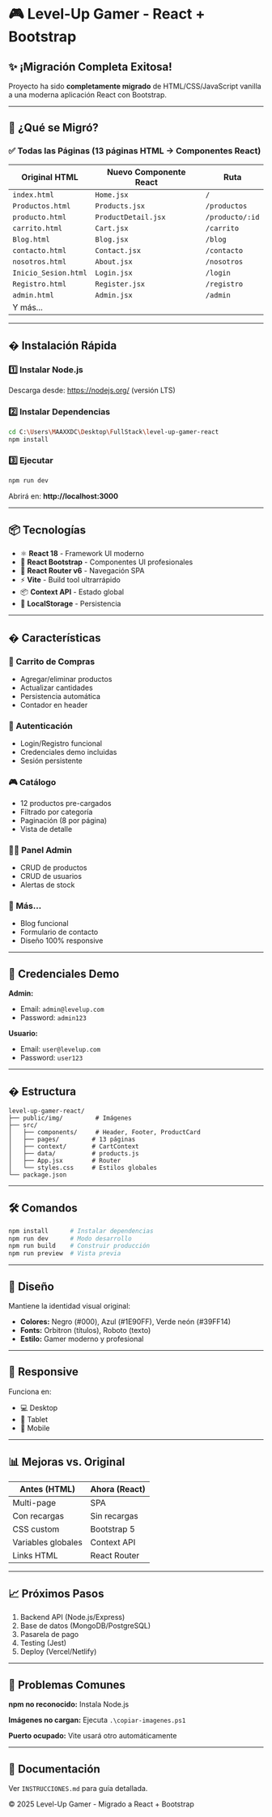 # 🎮 Level-Up Gamer - React + Bootstrap

## ✨ ¡Migración Completa Exitosa!

Proyecto ha sido **completamente migrado** de HTML/CSS/JavaScript vanilla a una moderna aplicación React con Bootstrap.

---

## 🎯 ¿Qué se Migró?

### ✅ Todas las Páginas (13 páginas HTML → Componentes React)

| Original HTML | Nuevo Componente React | Ruta |
|---------------|----------------------|------|
| `index.html` | `Home.jsx` | `/` |
| `Productos.html` | `Products.jsx` | `/productos` |
| `producto.html` | `ProductDetail.jsx` | `/producto/:id` |
| `carrito.html` | `Cart.jsx` | `/carrito` |
| `Blog.html` | `Blog.jsx` | `/blog` |
| `contacto.html` | `Contact.jsx` | `/contacto` |
| `nosotros.html` | `About.jsx` | `/nosotros` |
| `Inicio_Sesion.html` | `Login.jsx` | `/login` |
| `Registro.html` | `Register.jsx` | `/registro` |
| `admin.html` | `Admin.jsx` | `/admin` |
| Y más... | | |

---

## � Instalación Rápida

### 1️⃣ Instalar Node.js
Descarga desde: https://nodejs.org/ (versión LTS)

### 2️⃣ Instalar Dependencias
```bash
cd C:\Users\MAAXXDC\Desktop\FullStack\level-up-gamer-react
npm install
```

### 3️⃣ Ejecutar
```bash
npm run dev
```

Abrirá en: **http://localhost:3000**

---

## 📦 Tecnologías

- ⚛️ **React 18** - Framework UI moderno
- 🎨 **React Bootstrap** - Componentes UI profesionales
- 🧭 **React Router v6** - Navegación SPA
- ⚡ **Vite** - Build tool ultrarrápido
- 📦 **Context API** - Estado global
- 💾 **LocalStorage** - Persistencia

---

## � Características

### 🛒 Carrito de Compras
- Agregar/eliminar productos
- Actualizar cantidades
- Persistencia automática
- Contador en header

### 👤 Autenticación
- Login/Registro funcional
- Credenciales demo incluidas
- Sesión persistente

### 🎮 Catálogo
- 12 productos pre-cargados
- Filtrado por categoría
- Paginación (8 por página)
- Vista de detalle

### 👨‍💼 Panel Admin
- CRUD de productos
- CRUD de usuarios
- Alertas de stock

### 📝 Más...
- Blog funcional
- Formulario de contacto
- Diseño 100% responsive

---

## 🔑 Credenciales Demo

**Admin:**
- Email: `admin@levelup.com`
- Password: `admin123`

**Usuario:**
- Email: `user@levelup.com`
- Password: `user123`

---

## � Estructura

```
level-up-gamer-react/
├── public/img/         # Imágenes
├── src/
│   ├── components/     # Header, Footer, ProductCard
│   ├── pages/         # 13 páginas
│   ├── context/       # CartContext
│   ├── data/          # products.js
│   ├── App.jsx        # Router
│   └── styles.css     # Estilos globales
└── package.json
```

---

## 🛠️ Comandos

```bash
npm install      # Instalar dependencias
npm run dev      # Modo desarrollo
npm run build    # Construir producción
npm run preview  # Vista previa
```

---

## 🎨 Diseño

Mantiene la identidad visual original:
- **Colores:** Negro (#000), Azul (#1E90FF), Verde neón (#39FF14)
- **Fonts:** Orbitron (títulos), Roboto (texto)
- **Estilo:** Gamer moderno y profesional

---

## 📱 Responsive

Funciona en:
- 💻 Desktop
- 📱 Tablet
- 📱 Mobile

---

## 📊 Mejoras vs. Original

| Antes (HTML) | Ahora (React) |
|--------------|---------------|
| Multi-page | SPA |
| Con recargas | Sin recargas |
| CSS custom | Bootstrap 5 |
| Variables globales | Context API |
| Links HTML | React Router |

---

## 📈 Próximos Pasos

1. Backend API (Node.js/Express)
2. Base de datos (MongoDB/PostgreSQL)
3. Pasarela de pago
4. Testing (Jest)
5. Deploy (Vercel/Netlify)

---

## 🐛 Problemas Comunes

**npm no reconocido:** Instala Node.js

**Imágenes no cargan:** Ejecuta `.\copiar-imagenes.ps1`

**Puerto ocupado:** Vite usará otro automáticamente

---

## 📝 Documentación

Ver `INSTRUCCIONES.md` para guía detallada.


© 2025 Level-Up Gamer - Migrado a React + Bootstrap
